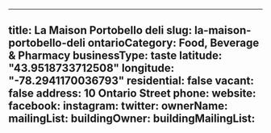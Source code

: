 
---
title: La Maison Portobello deli
slug: la-maison-portobello-deli
ontarioCategory: Food, Beverage & Pharmacy
businessType: taste
latitude: "43.9518733712508"
longitude: "-78.2941170036793"
residential: false
vacant: false
address: 10 Ontario Street
phone: 
website: 
facebook: 
instagram: 
twitter: 
ownerName:  
mailingList: 
buildingOwner: 
buildingMailingList: 
---

